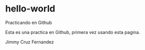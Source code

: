 # hello-world
Practicando en Github

Esta es una practica en Github, primera vez usando esta pagina.

Jimmy Cruz Fernandez
